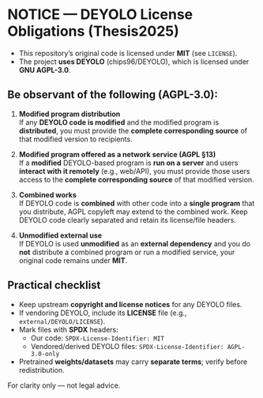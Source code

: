 ﻿# NOTICE — DEYOLO License Obligations (Thesis2025)

- This repository’s original code is licensed under **MIT** (see `LICENSE`).
- The project **uses DEYOLO** (chips96/DEYOLO), which is licensed under **GNU AGPL-3.0**.

## Be observant of the following (AGPL-3.0):
1. **Modified program distribution**  
   If any **DEYOLO code is modified** and the modified program is **distributed**, you must provide the **complete corresponding source** of that modified version to recipients.

2. **Modified program offered as a network service (AGPL §13)**  
   If a **modified** DEYOLO-based program is **run on a server** and users **interact with it remotely** (e.g., web/API), you must provide those users access to the **complete corresponding source** of that modified version.

3. **Combined works**  
   If DEYOLO code is **combined** with other code into a **single program** that you distribute, AGPL copyleft may extend to the combined work. Keep DEYOLO code clearly separated and retain its license/file headers.

4. **Unmodified external use**  
   If DEYOLO is used **unmodified** as an **external dependency** and you do **not** distribute a combined program or run a modified service, your original code remains under **MIT**.

## Practical checklist
- Keep upstream **copyright and license notices** for any DEYOLO files.
- If vendoring DEYOLO, include its **LICENSE** file (e.g., `external/DEYOLO/LICENSE`).
- Mark files with **SPDX** headers:
  - Our code: `SPDX-License-Identifier: MIT`
  - Vendored/derived DEYOLO files: `SPDX-License-Identifier: AGPL-3.0-only`
- Pretrained **weights/datasets** may carry **separate terms**; verify before redistribution.

For clarity only — not legal advice.
